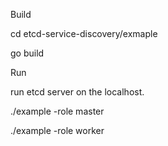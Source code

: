 Build

cd etcd-service-discovery/exmaple

go build


Run

run etcd server on the localhost.

./example -role master

./example -role worker